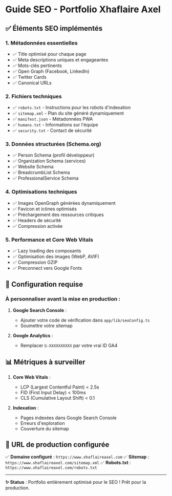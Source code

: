 # Guide SEO - Portfolio Xhaflaire Axel

## ✅ Éléments SEO implémentés

### 1. **Métadonnées essentielles**

- ✅ Title optimisé pour chaque page
- ✅ Meta descriptions uniques et engageantes
- ✅ Mots-clés pertinents
- ✅ Open Graph (Facebook, LinkedIn)
- ✅ Twitter Cards
- ✅ Canonical URLs

### 2. **Fichiers techniques**

- ✅ `robots.txt` - Instructions pour les robots d'indexation
- ✅ `sitemap.xml` - Plan du site généré dynamiquement
- ✅ `manifest.json` - Métadonnées PWA
- ✅ `humans.txt` - Informations sur l'équipe
- ✅ `security.txt` - Contact de sécurité

### 3. **Données structurées (Schema.org)**

- ✅ Person Schema (profil développeur)
- ✅ Organization Schema (services)
- ✅ Website Schema
- ✅ BreadcrumbList Schema
- ✅ ProfessionalService Schema

### 4. **Optimisations techniques**

- ✅ Images OpenGraph générées dynamiquement
- ✅ Favicon et icônes optimisés
- ✅ Préchargement des ressources critiques
- ✅ Headers de sécurité
- ✅ Compression activée

### 5. **Performance et Core Web Vitals**

- ✅ Lazy loading des composants
- ✅ Optimisation des images (WebP, AVIF)
- ✅ Compression GZIP
- ✅ Preconnect vers Google Fonts

## 🔧 Configuration requise

### À personnaliser avant la mise en production :

1. **Google Search Console** :

   - Ajouter votre code de vérification dans `app/lib/seoConfig.ts`
   - Soumettre votre sitemap

2. **Google Analytics** :
   - Remplacer `G-XXXXXXXXXX` par votre vrai ID GA4

## 📊 Métriques à surveiller

1. **Core Web Vitals** :

   - LCP (Largest Contentful Paint) < 2.5s
   - FID (First Input Delay) < 100ms
   - CLS (Cumulative Layout Shift) < 0.1

2. **Indexation** :
   - Pages indexées dans Google Search Console
   - Erreurs d'exploration
   - Couverture du sitemap

## 🚀 URL de production configurée

✅ **Domaine configuré** : `https://www.xhaflaireaxel.com`
✅ **Sitemap** : `https://www.xhaflaireaxel.com/sitemap.xml`
✅ **Robots.txt** : `https://www.xhaflaireaxel.com/robots.txt`

---

**✨ Status** : Portfolio entièrement optimisé pour le SEO ! Prêt pour la production.
